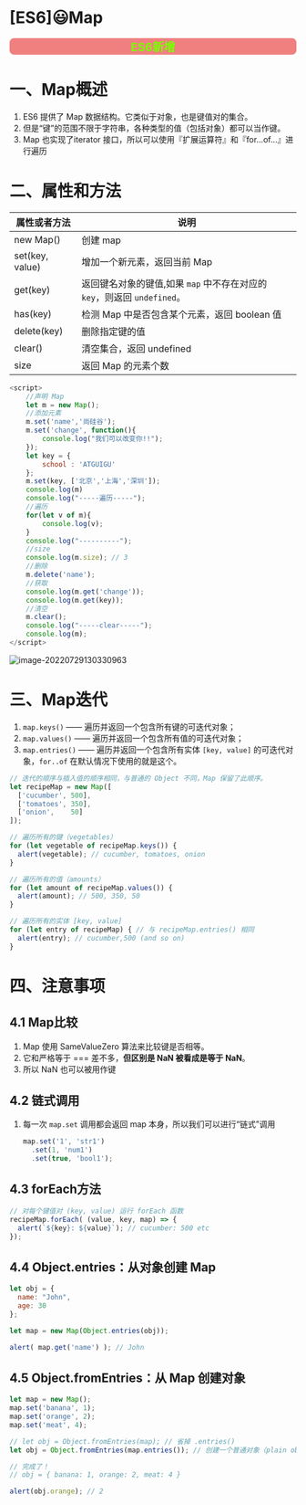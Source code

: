 # [ES6]:smiley:Map

<div style=" font-size: 20px;color: #7CFC00 ;background-color: #F08080;font-weight: bold;border-radius: 8px;border-width: 5px;text-align: center">ES6新增</div>

# 一、Map概述

1. ES6 提供了 Map 数据结构。它类似于对象，也是键值对的集合。
2. 但是“键”的范围不限于字符串，各种类型的值（包括对象）都可以当作键。
3. Map 也实现了iterator 接口，所以可以使用『扩展运算符』和『for…of…』进行遍历

# 二、属性和方法

| 属性或者方法    | 说明                                                         |
| --------------- | ------------------------------------------------------------ |
| new Map()       | 创建 map                                                     |
| set(key, value) | 增加一个新元素，返回当前 Map                                 |
| get(key)        | 返回键名对象的键值,如果 `map` 中不存在对应的 `key`，则返回 `undefined`。 |
| has(key)        | 检测 Map 中是否包含某个元素，返回 boolean 值                 |
| delete(key)     | 删除指定键的值                                               |
| clear()         | 清空集合，返回 undefined                                     |
| size            | 返回 Map 的元素个数                                          |

```javascript
<script>
    //声明 Map
    let m = new Map();
    //添加元素
    m.set('name','尚硅谷');
    m.set('change', function(){
        console.log("我们可以改变你!!");
    });
    let key = {
        school : 'ATGUIGU'
    };
    m.set(key, ['北京','上海','深圳']);
    console.log(m)
    console.log("-----遍历-----");
    //遍历
    for(let v of m){
        console.log(v);
    }
    console.log("----------");
    //size
    console.log(m.size); // 3
    //删除
    m.delete('name');
    //获取
    console.log(m.get('change'));
    console.log(m.get(key));
    //清空
    m.clear();
    console.log("-----clear-----");
    console.log(m);
</script>
```

![image-20220729130330963](https://raw.githubusercontent.com/luckilypop/WebFront/main/js/images/202207291303059.png)

# 三、Map迭代

1. `map.keys()` —— 遍历并返回一个包含所有键的可迭代对象；
2. `map.values()` —— 遍历并返回一个包含所有值的可迭代对象；
3. `map.entries()` —— 遍历并返回一个包含所有实体 `[key, value]` 的可迭代对象，`for..of` 在默认情况下使用的就是这个。

```javascript
// 迭代的顺序与插入值的顺序相同，与普通的 Object 不同，Map 保留了此顺序。
let recipeMap = new Map([
  ['cucumber', 500],
  ['tomatoes', 350],
  ['onion',    50]
]);

// 遍历所有的键（vegetables）
for (let vegetable of recipeMap.keys()) {
  alert(vegetable); // cucumber, tomatoes, onion
}

// 遍历所有的值（amounts）
for (let amount of recipeMap.values()) {
  alert(amount); // 500, 350, 50
}

// 遍历所有的实体 [key, value]
for (let entry of recipeMap) { // 与 recipeMap.entries() 相同
  alert(entry); // cucumber,500 (and so on)
}
```

# 四、注意事项

## 4.1 Map比较

1. Map 使用 SameValueZero 算法来比较键是否相等。
2. 它和严格等于 === 差不多，**但区别是 NaN 被看成是等于 NaN**。
3. 所以 NaN 也可以被用作键

## 4.2 链式调用

1. 每一次 `map.set` 调用都会返回 map 本身，所以我们可以进行“链式”调用

   ```javascript
   map.set('1', 'str1')
     .set(1, 'num1')
     .set(true, 'bool1');
   ```

## 4.3 forEach方法

```javascript
// 对每个键值对 (key, value) 运行 forEach 函数
recipeMap.forEach( (value, key, map) => {
  alert(`${key}: ${value}`); // cucumber: 500 etc
});
```

## 4.4 Object.entries：从对象创建 Map

```javascript
let obj = {
  name: "John",
  age: 30
};

let map = new Map(Object.entries(obj));

alert( map.get('name') ); // John
```

## 4.5 Object.fromEntries：从 Map 创建对象

```javascript
let map = new Map();
map.set('banana', 1);
map.set('orange', 2);
map.set('meat', 4);

// let obj = Object.fromEntries(map); // 省掉 .entries()
let obj = Object.fromEntries(map.entries()); // 创建一个普通对象（plain object）(*)

// 完成了！
// obj = { banana: 1, orange: 2, meat: 4 }

alert(obj.orange); // 2
```